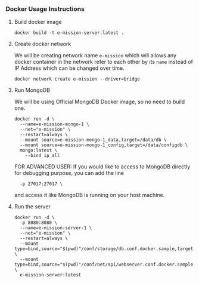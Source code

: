 ### Docker Usage Instructions

1. Build docker image

   ```
   docker build -t e-mission-server:latest .
   ```

2. Create docker network

   We will be creating network name `e-mission` which will allows any docker container in the network refer to each other by its `name` instead of IP Address which can be changed over time.
   
   ```
   docker network create e-mission --driver=bridge
   ```
   
3. Run MongoDB

   We will be using Official MongoDB Docker image, so no need to build one.

   ```
   docker run -d \
     --name=e-mission-mongo-1 \
     --net="e-mission" \
     --restart=always \
     --mount source=e-mission-mongo-1_data,target=/data/db \
     --mount source=e-mission-mongo-1_config,target=/data/configdb \
     mongo:latest \
       --bind_ip_all
   ```
   
   FOR ADVANCED USER: If you would like to access to MongoDB directly for debugging purpose, you can add the line
   
   ```
     -p 27017:27017 \
   ```
   
   and access it like MongoDB is running on your host machine.
   
4. Run the server

   ```
   docker run -d \
     -p 8080:8080 \
     --name=e-mission-server-1 \
     --net="e-mission" \
     --restart=always \
     --mount type=bind,source="$(pwd)"/conf/storage/db.conf.docker.sample,target=/usr/src/app/conf/storage/db.conf,readonly \
     --mount type=bind,source="$(pwd)"/conf/net/api/webserver.conf.docker.sample,target=/usr/src/app/conf/net/api/webserver.conf,readonly \
     e-mission-server:latest
   ```
